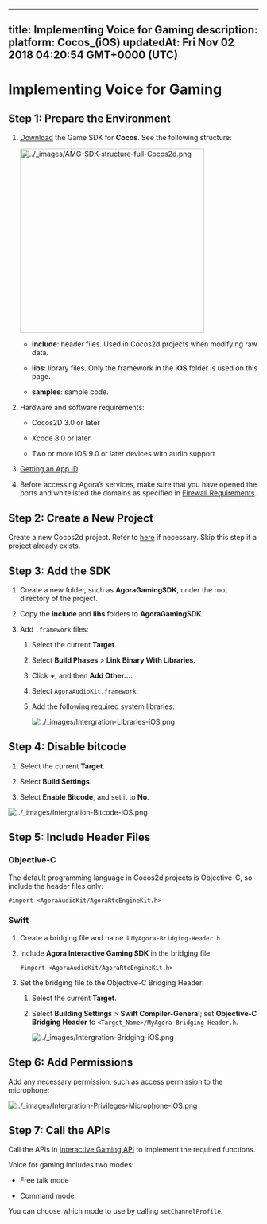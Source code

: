 
---
title: Implementing Voice for Gaming
description: 
platform: Cocos_(iOS)
updatedAt: Fri Nov 02 2018 04:20:54 GMT+0000 (UTC)
---
# Implementing Voice for Gaming
## Step 1: Prepare the Environment

1.  [Download](https://docs.agora.io/en/Agora%20Platform/downloads) the Game SDK for **Cocos**. See the following structure:

    <img alt="../_images/AMG-SDK-structure-full-Cocos2d.png" src="https://web-cdn.agora.io/docs-files/en/AMG-SDK-structure-full-Cocos2d.png" style="width: 370.0px;"/>


    -   **include**: header files. Used in Cocos2d projects when modifying raw data.

    -   **libs**: library files. Only the framework in the **iOS** folder is used on this page.

    -   **samples**: sample code.

2.  Hardware and software requirements:

    -   Cocos2D 3.0 or later

    -   Xcode 8.0 or later

    -   Two or more iOS 9.0 or later devices with audio support

3.  [Getting an App ID](../../en/Agora%20Platform/token.md).

4.  Before accessing Agora’s services, make sure that you have opened the ports and whitelisted the domains as specified in [Firewall Requirements](../../en/Agora%20Platform/firewall.md).


## Step 2: Create a New Project

Create a new Cocos2d project. Refer to [here](http://www.cocos2d-x.org/docs/cocos2d-x/en/index.html) if necessary. Skip this step if a project already exists.


## Step 3: Add the SDK

1.  Create a new folder, such as **AgoraGamingSDK**, under the root directory of the project.

2.  Copy the **include** and **libs** folders to **AgoraGamingSDK**.

3.  Add `.framework` files:

    1.  Select the current **Target**.

    2.  Select **Build Phases** > **Link Binary With Libraries**.

    3.  Click **+**, and then **Add Other…**:

    4.  Select `AgoraAudioKit.framework`.

    5.  Add the following required system libraries:

        <img alt="../_images/Intergration-Libraries-iOS.png" src="https://web-cdn.agora.io/docs-files/en/Intergration-Libraries-iOS.png" />



## Step 4: Disable bitcode

1.  Select the current **Target**.

2.  Select **Build Settings**.

3.  Select **Enable Bitcode**, and set it to **No**.


<img alt="../_images/Intergration-Bitcode-iOS.png" src="https://web-cdn.agora.io/docs-files/en/Intergration-Bitcode-iOS.png" />


## Step 5: Include Header Files

### Objective-C

The default programming language in Cocos2d projects is Objective-C, so include the header files only:

```
#import <AgoraAudioKit/AgoraRtcEngineKit.h>
```

### Swift

1.  Create a bridging file and name it `MyAgora-Bridging-Header.h`.

2.  Include **Agora Interactive Gaming SDK** in the bridging file:

    ```
    #import <AgoraAudioKit/AgoraRtcEngineKit.h>
    ```

3.  Set the bridging file to the Objective-C Bridging Header:

    1.  Select the current **Target**.

    2.  Select **Building Settings** > **Swift Compiler-General**; set **Objective-C Bridging Header** to `<Target_Name>/MyAgora-Bridging-Header.h`.

        <img alt="../_images/Intergration-Bridging-iOS.png" src="https://web-cdn.agora.io/docs-files/en/Intergration-Bridging-iOS.png" />



## Step 6: Add Permissions

Add any necessary permission, such as access permission to the microphone:

<img alt="../_images/Intergration-Privileges-Microphone-iOS.png" src="https://web-cdn.agora.io/docs-files/en/Intergration-Privileges-Microphone-iOS.png" />


## Step 7: Call the APIs

Call the APIs in [Interactive Gaming API](../../en/API%20Reference/game_cocos.md) to implement the required functions.

Voice for gaming includes two modes:

-   Free talk mode

-   Command mode


You can choose which mode to use by calling `setChannelProfile`.


